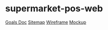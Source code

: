 # supermarket-pos-web
[Goals Doc](https://docs.google.com/document/d/1X9mrhQUKsiaHFK3cbfaxdC2-TZ662_G2xn5FsrShUEE/edit?usp=sharing)
[Sitemap](https://www.gloomaps.com/iclhZWtrMa)
[Wireframe](https://drive.google.com/file/d/1Lv-IwHv9FqB9lHPIn5RwxiXReuuJm40e/view?usp=sharing)
[Mockup](https://www.figma.com/design/nl7MpbfB4wgagFxMeBmqiv/Thenuri-Nethangi-Supermarket-POS-Mockup?m=auto&t=yustLNF3anc31uhG-1)